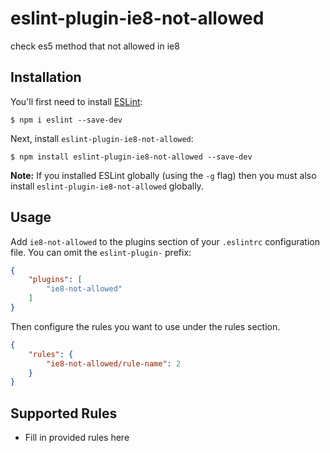 # eslint-plugin-ie8-not-allowed
check es5 method that not allowed in ie8

## Installation

You'll first need to install [ESLint](http://eslint.org):

```
$ npm i eslint --save-dev
```

Next, install `eslint-plugin-ie8-not-allowed`:

```
$ npm install eslint-plugin-ie8-not-allowed --save-dev
```

**Note:** If you installed ESLint globally (using the `-g` flag) then you must also install `eslint-plugin-ie8-not-allowed` globally.

## Usage

Add `ie8-not-allowed` to the plugins section of your `.eslintrc` configuration file. You can omit the `eslint-plugin-` prefix:

```json
{
    "plugins": [
        "ie8-not-allowed"
    ]
}
```


Then configure the rules you want to use under the rules section.

```json
{
    "rules": {
        "ie8-not-allowed/rule-name": 2
    }
}
```

## Supported Rules

* Fill in provided rules here
